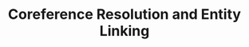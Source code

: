 ---
title: Coreference Resolution and Entity Linking
type: templates
category: Conversational AI
order: 403
meta_title: 
meta_description: 
---